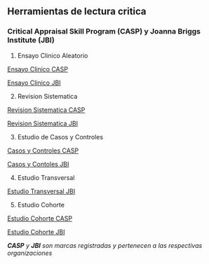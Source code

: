 ## Herramientas de lectura critica

### Critical Appraisal Skill Program (CASP) y Joanna Briggs Institute (JBI)

1. Ensayo Clinico Aleatorio

[Ensayo Clinico CASP](http://www.redcaspe.org/system/tdf/materiales/plantilla_ensayo_clinico_v1_0.pdf)

[Ensayo Clinico JBI](https://joannabriggs.org/sites/default/files/2019-05/JBI_RCTs_Appraisal_tool2017_0.pdf)

2. Revision Sistematica

[Revision Sistematica CASP](http://www.redcaspe.org/system/tdf/materiales/plantilla_revision.pdf)

[Revision Sistematica JBI](https://joannabriggs.org/sites/default/files/2019-05/JBI_Critical_Appraisal-Checklist_for_Systematic_Reviews2017_0.pdf)

3. Estudio de Casos y Controles

[Casos y Controles CASP](http://www.redcaspe.org/system/tdf/materiales/casos_y_controles.pdf)

[Casos y Contoles JBI](https://joannabriggs.org/sites/default/files/2019-05/JBI_Critical_Appraisal-Checklist_for_Case_Control_Studies2017_0.pdf)

4. Estudio Transversal

[Estudio Transversal JBI](https://joannabriggs.org/sites/default/files/2019-05/JBI_Critical_Appraisal-Checklist_for_Prevalence_Studies2017_0.pdf)

5. Estudio Cohorte

[Estudio Cohorte CASP](http://www.redcaspe.org/system/tdf/materiales/cohortes11.pdf)

[Estudio Cohorte JBI](https://joannabriggs.org/sites/default/files/2019-05/JBI_Critical_Appraisal-Checklist_for_Cohort_Studies2017_0.pdf)

_**CASP** y **JBI** son marcas registradas y pertenecen a las respectivas organizaciones_
